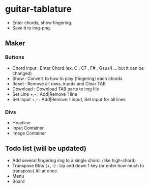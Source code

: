 # guitar-tablature

- Enter chords, show fingering.
- Save it to img-png.

## Maker

### Buttons
- Chord input : Enter Chord (ex. C , C7 , F# , Gsus4 ... but it can be changed)
- Show : Convert to how to play (fingering) each chords
- Reset : Remove all rows, inputs and Clear TAB
- Download : Download TAB parts to img file
- Set Line +,- : Add|Remove 1 line
- Set Input +,- : Add|Remove 1 input, Set input for all lines

### Divs
- Headline
- Input Container
- Image Container

## Todo list (will be updated)

- Add several fingering img to a single chord. (like high-chord)
- Transpose Btns (+, -) : Up and down 1 key (or enter how much to transpose) All at once.
- Menu
- Board

